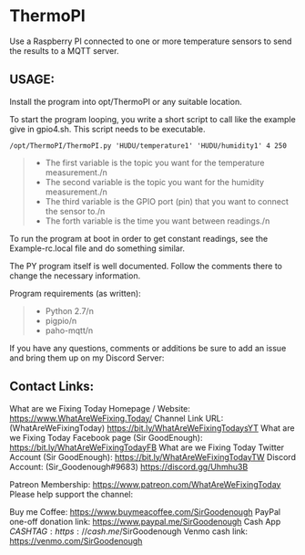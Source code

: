 # ThermoPI
Use a Raspberry PI connected to one or more temperature sensors to send the results to a MQTT server.

## USAGE:

Install the program into opt/ThermoPI or any suitable location.

To start the program looping, you write a short script to call like the example give in gpio4.sh.  This script needs to be executable.

```/opt/ThermoPI/ThermoPI.py 'HUDU/temperature1' 'HUDU/humidity1' 4 250```

> + The first variable is the topic you want for the temperature measurement./n 
> + The second variable is the topic you want for the humidity measurement./n 
> + The third variable is the GPIO port (pin) that you want to connect the sensor to./n 
> + The forth variable is the time you want between readings./n

To run the program at boot in order to get constant readings, 
    see the Example-rc.local file and do something similar.

The PY program itself is well documented.
Follow the comments there to change the necessary information.

Program requirements (as written):
> + Python 2.7/n 
> + pigpio/n 
> + paho-mqtt/n 

If you have any questions, comments or additions be sure to add an issue and bring them up on my Discord Server: 

## Contact Links:
What are we Fixing Today Homepage / Website:
https://www.WhatAreWeFixing.Today/
Channel Link URL: (WhatAreWeFixingToday)
https://bit.ly/WhatAreWeFixingTodaysYT
What are we Fixing Today Facebook page (Sir GoodEnough):
https://bit.ly/WhatAreWeFixingTodayFB
What are we Fixing Today Twitter Account (Sir GoodEnough):
https://bit.ly/WhatAreWeFixingTodayTW
Discord Account: (Sir_Goodenough#9683)
https://discord.gg/Uhmhu3B


Patreon Membership: https://www.patreon.com/WhatAreWeFixingToday
Please help support the channel:

Buy me Coffee: https://www.buymeacoffee.com/SirGoodenough
PayPal one-off donation link: https://www.paypal.me/SirGoodenough
Cash App $CASHTAG: https://cash.me/$SirGoodenough
Venmo cash link: https://venmo.com/SirGoodenough
